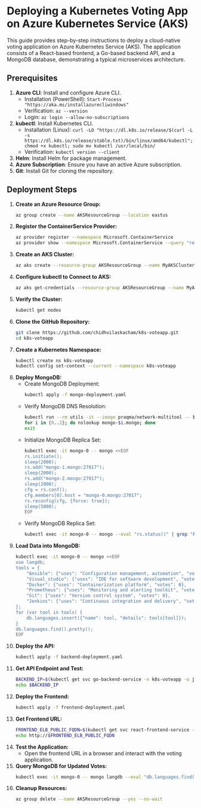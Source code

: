 # Deploying a Kubernetes Voting App on Azure Kubernetes Service (AKS)

This guide provides step-by-step instructions to deploy a cloud-native voting application on Azure Kubernetes Service (AKS). The application consists of a React-based frontend, a Go-based backend API, and a MongoDB database, demonstrating a typical microservices architecture.

## Prerequisites

1.  **Azure CLI**: Install and configure Azure CLI.
    * Installation (PowerShell): `Start-Process "https://aka.ms/installazurecliwindows"`
    * Verification: `az --version`
    * Login: `az login --allow-no-subscriptions`
2.  **kubectl**: Install Kubernetes CLI.
    * Installation (Linux): `curl -LO "https://dl.k8s.io/release/$(curl -L -s https://dl.k8s.io/release/stable.txt)/bin/linux/amd64/kubectl"; chmod +x kubectl; sudo mv kubectl /usr/local/bin/`
    * Verification: `kubectl version --client`
3.  **Helm**: Install Helm for package management.
4.  **Azure Subscription**: Ensure you have an active Azure subscription.
5.  **Git**: Install Git for cloning the repository.

## Deployment Steps

1.  **Create an Azure Resource Group:**
    ```sh
    az group create --name AKSResourceGroup --location eastus
    ```
2.  **Register the ContainerService Provider:**
    ```sh
    az provider register --namespace Microsoft.ContainerService
    az provider show --namespace Microsoft.ContainerService --query "registrationState"
    ```
3.  **Create an AKS Cluster:**
    ```sh
    az aks create --resource-group AKSResourceGroup --name MyAKSCluster --node-count 1 --node-vm-size Standard_B2s --generate-ssh-keys --tier free
    ```
4.  **Configure kubectl to Connect to AKS:**
    ```sh
    az aks get-credentials --resource-group AKSResourceGroup --name MyAKSCluster
    ```
5.  **Verify the Cluster:**
    ```sh
    kubectl get nodes
    ```
6.  **Clone the GitHub Repository:**
    ```sh
    git clone https://github.com/chidhvilaskacham/k8s-voteapp.git
    cd k8s-voteapp
    ```
7.  **Create a Kubernetes Namespace:**
    ```sh
    kubectl create ns k8s-voteapp
    kubectl config set-context --current --namespace k8s-voteapp
    ```
8.  **Deploy MongoDB:**
    * Create MongoDB Deployment:
        ```sh
        kubectl apply -f mongo-deployment.yaml
        ```
    * Verify MongoDB DNS Resolution:
        ```sh
        kubectl run --rm utils -it --image praqma/network-multitool -- bash
        for i in {0..2}; do nslookup mongo-$i.mongo; done
        exit
        ```
    * Initialize MongoDB Replica Set:
        ```sh
        kubectl exec -it mongo-0 -- mongo <<EOF
        rs.initiate();
        sleep(2000);
        rs.add("mongo-1.mongo:27017");
        sleep(2000);
        rs.add("mongo-2.mongo:27017");
        sleep(2000);
        cfg = rs.conf();
        cfg.members[0].host = "mongo-0.mongo:27017";
        rs.reconfig(cfg, {force: true});
        sleep(5000);
        EOF
        ```
    * Verify MongoDB Replica Set:
        ```sh
        kubectl exec -it mongo-0 -- mongo --eval "rs.status()" | grep "PRIMARY\|SECONDARY"
        ```
9.  **Load Data into MongoDB:**
    ```sh
    kubectl exec -it mongo-0 -- mongo <<EOF
    use langdb;
    tools = {
        "Ansible": {"uses": "Configuration management, automation", "votes": 0},
        "Visual_studio": {"uses": "IDE for software development", "votes": 0},
        "Docker": {"uses": "Containerization platform", "votes": 0},
        "Prometheus": {"uses": "Monitoring and alerting toolkit", "votes": 0},
        "Git": {"uses": "Version control system", "votes": 0},
        "Jenkins": {"uses": "Continuous integration and delivery", "votes": 0}
    };
    for (var tool in tools) {
        db.languages.insert({"name": tool, "details": tools[tool]});
    }
    db.languages.find().pretty();
    EOF
    ```
10. **Deploy the API:**
    ```sh
    kubectl apply -f backend-deployment.yaml
    ```
11. **Get API Endpoint and Test:**
    ```sh
    BACKEND_IP=$(kubectl get svc go-backend-service -n k8s-voteapp -o jsonpath='{.status.loadBalancer.ingress[0].ip}')
    echo $BACKEND_IP
    ```
12. **Deploy the Frontend:**
    ```sh
    kubectl apply -f frontend-deployment.yaml
    ```
13. **Get Frontend URL:**
    ```sh
    FRONTEND_ELB_PUBLIC_FQDN=$(kubectl get svc react-frontend-service -ojsonpath="{.status.loadBalancer.ingress[0].hostname}")
    echo http://$FRONTEND_ELB_PUBLIC_FQDN
    ```
14. **Test the Application:**
    * Open the frontend URL in a browser and interact with the voting application.
15. **Query MongoDB for Updated Votes:**
    ```sh
    kubectl exec -it mongo-0 -- mongo langdb --eval "db.languages.find().pretty()"
    ```
16. **Cleanup Resources:**
    ```sh
    az group delete --name AKSResourceGroup --yes --no-wait
    ```

